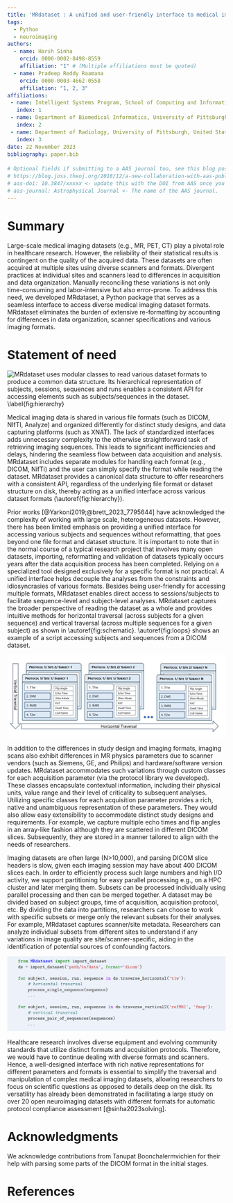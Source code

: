 ```yaml
---
title: 'MRdataset : A unified and user-friendly interface to medical imaging datasets'
tags:
  - Python
  - neuroimaging
authors:
  - name: Harsh Sinha
    orcid: 0000-0002-8498-8559
    affiliation: "1" # (Multiple affiliations must be quoted)
  - name: Pradeep Reddy Raamana
    orcid: 0000-0003-4662-0558
    affiliation: "1, 2, 3"
affiliations:
 - name: Intelligent Systems Program, School of Computing and Information, University of Pittsburgh, United States of America
   index: 1
 - name: Department of Biomedical Informatics, University of Pittsburgh, United States of America
   index: 2
 - name: Department of Radiology, University of Pittsburgh, United States of America
   index: 3
date: 22 November 2023
bibliography: paper.bib

# Optional fields if submitting to a AAS journal too, see this blog post:
# https://blog.joss.theoj.org/2018/12/a-new-collaboration-with-aas-publishing
# aas-doi: 10.3847/xxxxx <- update this with the DOI from AAS once you know it.
# aas-journal: Astrophysical Journal <- The name of the AAS journal.
---
```


# Summary

Large-scale medical imaging datasets (e.g., MR, PET, CT) play a pivotal role in healthcare research. However, the reliability of their statistical results is contingent on the quality of the acquired data. These datasets are often acquired at multiple sites using diverse scanners and formats. Divergent practices at individual sites and scanners lead to differences in acquisition and data organization. Manually reconciling these variations is not only time-consuming and labor-intensive but also error-prone. To address this need, we developed MRdataset, a Python package that serves as a seamless interface to access diverse medical imaging dataset formats. MRdataset eliminates the burden of extensive re-formatting by accounting for differences in data organization, scanner specifications and various imaging formats.


# Statement of need


![
MRdataset uses modular classes to read various dataset formats to produce a common data structure. Its hierarchical representation of subjects, sessions, sequences and runs enables a consistent API for accessing elements such as subjects/sequences in the dataset.
\label{fig:hierarchy} ](Slide17.jpg)

Medical imaging data is shared in various file formats (such as DICOM, NIfTI, Analyze) and organized differently for distinct study designs, and data capturing platforms (such as XNAT). The lack of standardized interfaces adds unnecessary complexity to the otherwise straightforward task of retrieving imaging sequences. This leads to significant inefficiencies and delays, hindering the seamless flow between data acquisition and analysis. MRdataset includes separate modules for handling each format (e.g., DICOM, NifTi) and the user can simply specify the format while reading the dataset. MRdataset provides a canonical data structure to offer researchers with a consistent API, regardless of the underlying file format or dataset structure on disk, thereby acting as a unified interface across various dataset formats (\autoref{fig:hierarchy}).

Prior works [@Yarkoni2019;@brett_2023_7795644] have acknowledged the complexity of working with large scale, heterogeneous datasets. However, there has been limited emphasis on providing a unified interface for accessing various subjects and sequences without reformatting, that goes beyond one file format and dataset structure. It is important to note that in the normal course of a typical research project that involves many open datasets, importing, reformatting and validation of datasets typically occurs years after the data acquisition process has been completed. Relying on a specialized tool designed exclusively for a specific format is not practical. A unified interface helps decouple the analyses from the constraints and idiosyncrasies of various formats. Besides being user-friendly for accessing multiple formats, MRdataset enables direct access to sessions/subjects to facilitate sequence-level and subject-level analyses. MRdataset captures the broader perspective of reading the dataset as a whole and provides intuitive methods for horizontal traversal (across subjects for a given sequence) and vertical traversal (across multiple sequences for a given subject) as shown in \autoref{fig:schematic}. \autoref{fig:loops} shows an example of a script accessing subjects and sequences from a DICOM dataset.

![ Illustration of horizontal and vertical traversal for accessing subjects/sequences of a medical imaging dataset\label{fig:schematic} ](Slide8.jpg)

In addition to the differences in study design and imaging formats, imaging scans also exhibit differences in MR physics parameters due to scanner vendors (such as Siemens, GE, and Philips) and hardware/software version updates. MRdataset accommodates such variations through custom classes for each acquisition parameter (via the protocol library we developed). These classes encapsulate contextual information, including their physical units, value range and their level of criticality to subsequent analyses. Utilizing specific classes for each acquisition parameter provides a rich, native and unambiguous representation of these parameters. They would also allow easy extensibility to accommodate distinct study designs and requirements. For example, we capture multiple echo times and flip angles in an array-like fashion although they are scattered in different DICOM slices. Subsequently, they are stored in a manner tailored to align with the needs of researchers.

Imaging datasets are often large (N>10,000), and parsing DICOM slice headers is slow, given each imaging session may have about 400 DICOM slices each. In order to efficiently process such large numbers and high I/O activity, we support partitioning for easy parallel processing e.g., on a HPC cluster and later merging them. Subsets can be processed individually using parallel processing and then can be merged together. A dataset may be divided based on subject groups, time of acquisition, acquisition protocol, etc. By dividing the data into partitions, researchers can choose to work with specific subsets or merge only the relevant subsets for their analyses. For example, MRdataset captures scanner/site metadata. Researchers can analyze individual subsets from different sites to understand if any variations in image quality are site/scanner-specific, aiding in the identification of potential sources of confounding factors.

![ Examples showing how MRdataset can be used to access subjects, and sequences for horizontal and vertical traversal.\label{fig:loops}](loops.png)


Healthcare research involves diverse equipment and evolving community standards that utilize distinct formats and acquisition protocols. Therefore, we would have to continue dealing with diverse formats and scanners. Hence, a well-designed interface with rich native representations for different parameters and formats is essential to simplify the traversal and manipulation of complex medical imaging datasets, allowing researchers to focus on scientific questions as opposed to details deep on the disk. Its versatility has already been demonstrated in facilitating a large study on over 20 open neuroimaging datasets with different formats for automatic protocol compliance assessment [@sinha2023solving].


# Acknowledgments

We acknowledge contributions from Tanupat Boonchalermvichien for their help with parsing some parts of the DICOM format in the initial stages.



# References
